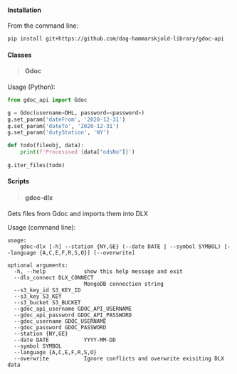 #### Installation
From the command line:
```bash
pip install git+https://github.com/dag-hammarskjold-library/gdoc-api
```

#### Classes
> #### Gdoc
Usage (Python):
```python
from gdoc_api import Gdoc

g = Gdoc(username=DHL, password=<password>)
g.set_param('dateFrom', '2020-12-31')
g.set_param('dateTo', '2020-12-31')
g.set_param('dutyStation', 'NY')

def todo(fileobj, data):
    print(f'Processsed {data["odsNo"]}')
    
g.iter_files(todo)
```

#### Scripts
> #### gdoc-dlx
Gets files from Gdoc and imports them into DLX

Usage (command line):
```
usage: 
    gdoc-dlx [-h] --station {NY,GE} (--date DATE | --symbol SYMBOL) [--language {A,C,E,F,R,S,O}] [--overwrite]

optional arguments:
  -h, --help            show this help message and exit
  --dlx_connect DLX_CONNECT
                        MongoDB connection string
  --s3_key_id S3_KEY_ID
  --s3_key S3_KEY
  --s3_bucket S3_BUCKET
  --gdoc_api_username GDOC_API_USERNAME
  --gdoc_api_password GDOC_API_PASSWORD
  --gdoc_username GDOC_USERNAME
  --gdoc_password GDOC_PASSWORD
  --station {NY,GE}
  --date DATE           YYYY-MM-DD
  --symbol SYMBOL
  --language {A,C,E,F,R,S,O}
  --overwrite           Ignore conflicts and overwrite exisiting DLX data
```
